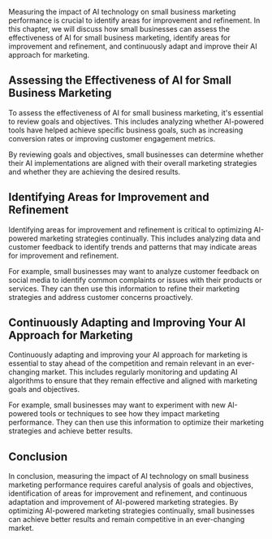 

Measuring the impact of AI technology on small business marketing performance is crucial to identify areas for improvement and refinement. In this chapter, we will discuss how small businesses can assess the effectiveness of AI for small business marketing, identify areas for improvement and refinement, and continuously adapt and improve their AI approach for marketing.

Assessing the Effectiveness of AI for Small Business Marketing
--------------------------------------------------------------

To assess the effectiveness of AI for small business marketing, it's essential to review goals and objectives. This includes analyzing whether AI-powered tools have helped achieve specific business goals, such as increasing conversion rates or improving customer engagement metrics.

By reviewing goals and objectives, small businesses can determine whether their AI implementations are aligned with their overall marketing strategies and whether they are achieving the desired results.

Identifying Areas for Improvement and Refinement
------------------------------------------------

Identifying areas for improvement and refinement is critical to optimizing AI-powered marketing strategies continually. This includes analyzing data and customer feedback to identify trends and patterns that may indicate areas for improvement and refinement.

For example, small businesses may want to analyze customer feedback on social media to identify common complaints or issues with their products or services. They can then use this information to refine their marketing strategies and address customer concerns proactively.

Continuously Adapting and Improving Your AI Approach for Marketing
------------------------------------------------------------------

Continuously adapting and improving your AI approach for marketing is essential to stay ahead of the competition and remain relevant in an ever-changing market. This includes regularly monitoring and updating AI algorithms to ensure that they remain effective and aligned with marketing goals and objectives.

For example, small businesses may want to experiment with new AI-powered tools or techniques to see how they impact marketing performance. They can then use this information to optimize their marketing strategies and achieve better results.

Conclusion
----------

In conclusion, measuring the impact of AI technology on small business marketing performance requires careful analysis of goals and objectives, identification of areas for improvement and refinement, and continuous adaptation and improvement of AI-powered marketing strategies. By optimizing AI-powered marketing strategies continually, small businesses can achieve better results and remain competitive in an ever-changing market.
